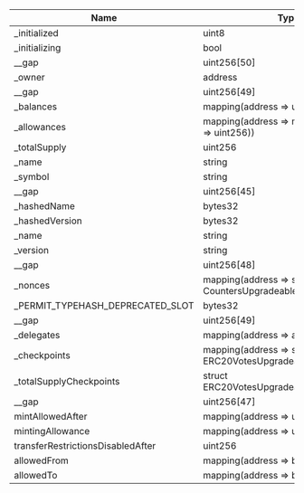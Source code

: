 | Name                              | Type                                                          | Slot | Offset | Bytes | Contract                            |
|-----------------------------------|---------------------------------------------------------------|------|--------|-------|-------------------------------------|
| _initialized                      | uint8                                                         | 0    | 0      | 1     | src/contracts/token/Eigen.sol:Eigen |
| _initializing                     | bool                                                          | 0    | 1      | 1     | src/contracts/token/Eigen.sol:Eigen |
| __gap                             | uint256[50]                                                   | 1    | 0      | 1600  | src/contracts/token/Eigen.sol:Eigen |
| _owner                            | address                                                       | 51   | 0      | 20    | src/contracts/token/Eigen.sol:Eigen |
| __gap                             | uint256[49]                                                   | 52   | 0      | 1568  | src/contracts/token/Eigen.sol:Eigen |
| _balances                         | mapping(address => uint256)                                   | 101  | 0      | 32    | src/contracts/token/Eigen.sol:Eigen |
| _allowances                       | mapping(address => mapping(address => uint256))               | 102  | 0      | 32    | src/contracts/token/Eigen.sol:Eigen |
| _totalSupply                      | uint256                                                       | 103  | 0      | 32    | src/contracts/token/Eigen.sol:Eigen |
| _name                             | string                                                        | 104  | 0      | 32    | src/contracts/token/Eigen.sol:Eigen |
| _symbol                           | string                                                        | 105  | 0      | 32    | src/contracts/token/Eigen.sol:Eigen |
| __gap                             | uint256[45]                                                   | 106  | 0      | 1440  | src/contracts/token/Eigen.sol:Eigen |
| _hashedName                       | bytes32                                                       | 151  | 0      | 32    | src/contracts/token/Eigen.sol:Eigen |
| _hashedVersion                    | bytes32                                                       | 152  | 0      | 32    | src/contracts/token/Eigen.sol:Eigen |
| _name                             | string                                                        | 153  | 0      | 32    | src/contracts/token/Eigen.sol:Eigen |
| _version                          | string                                                        | 154  | 0      | 32    | src/contracts/token/Eigen.sol:Eigen |
| __gap                             | uint256[48]                                                   | 155  | 0      | 1536  | src/contracts/token/Eigen.sol:Eigen |
| _nonces                           | mapping(address => struct CountersUpgradeable.Counter)        | 203  | 0      | 32    | src/contracts/token/Eigen.sol:Eigen |
| _PERMIT_TYPEHASH_DEPRECATED_SLOT  | bytes32                                                       | 204  | 0      | 32    | src/contracts/token/Eigen.sol:Eigen |
| __gap                             | uint256[49]                                                   | 205  | 0      | 1568  | src/contracts/token/Eigen.sol:Eigen |
| _delegates                        | mapping(address => address)                                   | 254  | 0      | 32    | src/contracts/token/Eigen.sol:Eigen |
| _checkpoints                      | mapping(address => struct ERC20VotesUpgradeable.Checkpoint[]) | 255  | 0      | 32    | src/contracts/token/Eigen.sol:Eigen |
| _totalSupplyCheckpoints           | struct ERC20VotesUpgradeable.Checkpoint[]                     | 256  | 0      | 32    | src/contracts/token/Eigen.sol:Eigen |
| __gap                             | uint256[47]                                                   | 257  | 0      | 1504  | src/contracts/token/Eigen.sol:Eigen |
| mintAllowedAfter                  | mapping(address => uint256)                                   | 304  | 0      | 32    | src/contracts/token/Eigen.sol:Eigen |
| mintingAllowance                  | mapping(address => uint256)                                   | 305  | 0      | 32    | src/contracts/token/Eigen.sol:Eigen |
| transferRestrictionsDisabledAfter | uint256                                                       | 306  | 0      | 32    | src/contracts/token/Eigen.sol:Eigen |
| allowedFrom                       | mapping(address => bool)                                      | 307  | 0      | 32    | src/contracts/token/Eigen.sol:Eigen |
| allowedTo                         | mapping(address => bool)                                      | 308  | 0      | 32    | src/contracts/token/Eigen.sol:Eigen |
